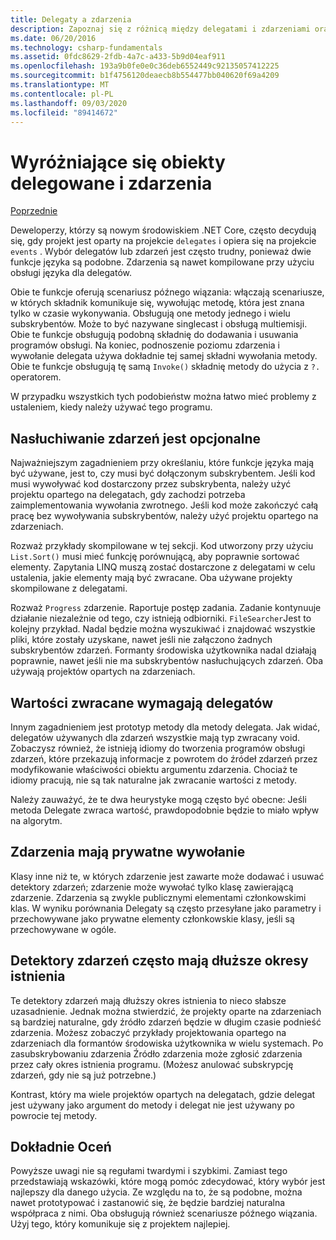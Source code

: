 ```yaml
---
title: Delegaty a zdarzenia
description: Zapoznaj się z różnicą między delegatami i zdarzeniami oraz kiedy korzystać z każdej z tych funkcji platformy .NET Core.
ms.date: 06/20/2016
ms.technology: csharp-fundamentals
ms.assetid: 0fdc8629-2fdb-4a7c-a433-5b9d04eaf911
ms.openlocfilehash: 193a9b0fe0e0c36deb6552449c92135057412225
ms.sourcegitcommit: b1f4756120deaecb8b554477bb040620f69a4209
ms.translationtype: MT
ms.contentlocale: pl-PL
ms.lasthandoff: 09/03/2020
ms.locfileid: "89414672"
---
```

# <a name="distinguishing-delegates-and-events"></a>Wyróżniające się obiekty delegowane i zdarzenia

[Poprzednie](modern-events.md)

Deweloperzy, którzy są nowym środowiskiem .NET Core, często decydują się, gdy projekt jest oparty na projekcie `delegates` i opiera się na projekcie `events` . Wybór delegatów lub zdarzeń jest często trudny, ponieważ dwie funkcje języka są podobne. Zdarzenia są nawet kompilowane przy użyciu obsługi języka dla delegatów.

Obie te funkcje oferują scenariusz późnego wiązania: włączają scenariusze, w których składnik komunikuje się, wywołując metodę, która jest znana tylko w czasie wykonywania. Obsługują one metody jednego i wielu subskrybentów. Może to być nazywane singlecast i obsługą multiemisji. Obie te funkcje obsługują podobną składnię do dodawania i usuwania programów obsługi. Na koniec, podnoszenie poziomu zdarzenia i wywołanie delegata używa dokładnie tej samej składni wywołania metody. Obie te funkcje obsługują tę samą `Invoke()` składnię metody do użycia z `?.` operatorem.

W przypadku wszystkich tych podobieństw można łatwo mieć problemy z ustaleniem, kiedy należy używać tego programu.

## <a name="listening-to-events-is-optional"></a>Nasłuchiwanie zdarzeń jest opcjonalne

Najważniejszym zagadnieniem przy określaniu, które funkcje języka mają być używane, jest to, czy musi być dołączonym subskrybentem. Jeśli kod musi wywoływać kod dostarczony przez subskrybenta, należy użyć projektu opartego na delegatach, gdy zachodzi potrzeba zaimplementowania wywołania zwrotnego. Jeśli kod może zakończyć całą pracę bez wywoływania subskrybentów, należy użyć projektu opartego na zdarzeniach.

Rozważ przykłady skompilowane w tej sekcji. Kod utworzony przy użyciu `List.Sort()` musi mieć funkcję porównującą, aby poprawnie sortować elementy. Zapytania LINQ muszą zostać dostarczone z delegatami w celu ustalenia, jakie elementy mają być zwracane. Oba używane projekty skompilowane z delegatami.

Rozważ `Progress` zdarzenie. Raportuje postęp zadania.
Zadanie kontynuuje działanie niezależnie od tego, czy istnieją odbiorniki.
`FileSearcher`Jest to kolejny przykład. Nadal będzie można wyszukiwać i znajdować wszystkie pliki, które zostały uzyskane, nawet jeśli nie załączono żadnych subskrybentów zdarzeń.
Formanty środowiska użytkownika nadal działają poprawnie, nawet jeśli nie ma subskrybentów nasłuchujących zdarzeń. Oba używają projektów opartych na zdarzeniach.

## <a name="return-values-require-delegates"></a>Wartości zwracane wymagają delegatów

Innym zagadnieniem jest prototyp metody dla metody delegata. Jak widać, delegatów używanych dla zdarzeń wszystkie mają typ zwracany void. Zobaczysz również, że istnieją idiomy do tworzenia programów obsługi zdarzeń, które przekazują informacje z powrotem do źródeł zdarzeń przez modyfikowanie właściwości obiektu argumentu zdarzenia. Chociaż te idiomy pracują, nie są tak naturalne jak zwracanie wartości z metody.

Należy zauważyć, że te dwa heurystyke mogą często być obecne: Jeśli metoda Delegate zwraca wartość, prawdopodobnie będzie to miało wpływ na algorytm.

## <a name="events-have-private-invocation"></a>Zdarzenia mają prywatne wywołanie

Klasy inne niż te, w których zdarzenie jest zawarte może dodawać i usuwać detektory zdarzeń; zdarzenie może wywołać tylko klasę zawierającą zdarzenie. Zdarzenia są zwykle publicznymi elementami członkowskimi klas.
W wyniku porównania Delegaty są często przesyłane jako parametry i przechowywane jako prywatne elementy członkowskie klasy, jeśli są przechowywane w ogóle.

## <a name="event-listeners-often-have-longer-lifetimes"></a>Detektory zdarzeń często mają dłuższe okresy istnienia

Te detektory zdarzeń mają dłuższy okres istnienia to nieco słabsze uzasadnienie. Jednak można stwierdzić, że projekty oparte na zdarzeniach są bardziej naturalne, gdy źródło zdarzeń będzie w długim czasie podnieść zdarzenia. Możesz zobaczyć przykłady projektowania opartego na zdarzeniach dla formantów środowiska użytkownika w wielu systemach. Po zasubskrybowaniu zdarzenia Źródło zdarzenia może zgłosić zdarzenia przez cały okres istnienia programu.
(Możesz anulować subskrypcję zdarzeń, gdy nie są już potrzebne.)

Kontrast, który ma wiele projektów opartych na delegatach, gdzie delegat jest używany jako argument do metody i delegat nie jest używany po powrocie tej metody.

## <a name="evaluate-carefully"></a>Dokładnie Oceń

Powyższe uwagi nie są regułami twardymi i szybkimi. Zamiast tego przedstawiają wskazówki, które mogą pomóc zdecydować, który wybór jest najlepszy dla danego użycia. Ze względu na to, że są podobne, można nawet prototypować i zastanowić się, że będzie bardziej naturalna współpraca z nimi. Oba obsługują również scenariusze późnego wiązania. Użyj tego, który komunikuje się z projektem najlepiej.
